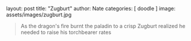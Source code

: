 layout: post
title: "Zugburt"
author: Nate
categories: [ doodle ]
image: assets/images/zugburt.jpg

> As the dragon's fire burnt the paladin to a crisp Zugburt realized he needed to raise his torchbearer rates
